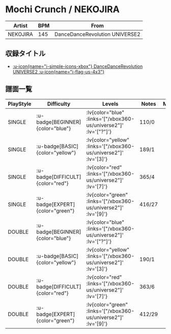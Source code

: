 # Mochi Crunch / NEKOJIRA

|Artist|BPM|From|
|------|---|----|
|NEKOJIRA|145|DanceDanceRevolution UNIVERSE2|

## 収録タイトル

- [ :u-icon{name="i-simple-icons-xbox"} DanceDanceRevolution UNIVERSE2 :u-icon{name="i-flag-us-4x3"} ](/xbox360-us/universe2)

## 譜面一覧

|PlayStyle|Difficulty|Levels|Notes|Movie|
|---------|----------|------|-----|-----|
|SINGLE| :u-badge[BEGINNER]{color="blue"} | :lv{color="blue" :links='["/xbox360-us/universe2"]' :lv='["?"]'} |110/0||
|SINGLE| :u-badge[BASIC]{color="yellow"} | :lv{color="yellow" :links='["/xbox360-us/universe2"]' :lv='[3]'} |189/1||
|SINGLE| :u-badge[DIFFICULT]{color="red"} | :lv{color="red" :links='["/xbox360-us/universe2"]' :lv='[7]'} |365/4||
|SINGLE| :u-badge[EXPERT]{color="green"} | :lv{color="green" :links='["/xbox360-us/universe2"]' :lv='[9]'} |416/27||
|DOUBLE| :u-badge[BEGINNER]{color="blue"} | :lv{color="blue" :links='["/xbox360-us/universe2"]' :lv='["?"]'} |||
|DOUBLE| :u-badge[BASIC]{color="yellow"} | :lv{color="yellow" :links='["/xbox360-us/universe2"]' :lv='[3]'} |190/1||
|DOUBLE| :u-badge[DIFFICULT]{color="red"} | :lv{color="red" :links='["/xbox360-us/universe2"]' :lv='[7]'} |363/6||
|DOUBLE| :u-badge[EXPERT]{color="green"} | :lv{color="green" :links='["/xbox360-us/universe2"]' :lv='[9]'} |412/29||
